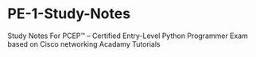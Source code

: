 # PE-1-Study-Notes
Study Notes For PCEP™ – Certified Entry-Level Python Programmer Exam based on Cisco networking Acadamy Tutorials
